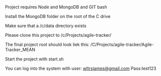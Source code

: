 Project requires Node and MongoDB and GIT bash

Install the MongoDB folder on the root of the C drive

Make sure that a /c/data directory exists

Please clone this project to /c/Projects/agile-tracker/

The final project root should look liek this: /C/Projects/agile-tracker/Agile-Tracker_MEAN

Start the project with start.sh 

You can log into the system with user: wltrsjames@gmail.com    Pass:test123 
